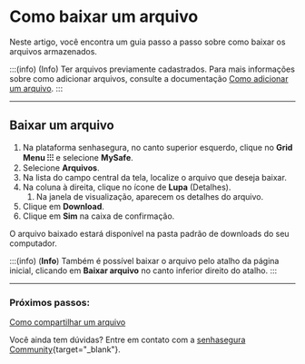 # Como baixar um arquivo

Neste artigo, você encontra um guia passo a passo sobre como baixar os arquivos armazenados.

:::(info) (Info)
Ter arquivos previamente cadastrados. Para mais informações sobre como adicionar arquivos, consulte a documentação [Como adicionar um arquivo](/v3-32/docs/pt/mysafe-files-add).
:::
***

## Baixar um arquivo

1. Na plataforma senhasegura, no canto superior esquerdo, clique no **Grid Menu ⁝⁝⁝** e selecione **MySafe**.
2. Selecione **Arquivos**. 
3. Na lista do campo central da tela, localize o arquivo que deseja baixar.
4. Na coluna à direita, clique no ícone de **Lupa** (Detalhes).
    1. Na janela de visualização, aparecem os detalhes do arquivo.
5. Clique em **Download**.
6. Clique em **Sim** na caixa de confirmação.

O arquivo baixado estará disponível na pasta padrão de downloads do seu computador.

:::(info) (**Info**)
Também é possível baixar o arquivo pelo atalho da página inicial, clicando em **Baixar arquivo** no canto inferior direito do atalho.
:::
***

### Próximos passos:
[Como compartilhar um arquivo](/v3-32/docs/pt/mysafe-file-share)

Você ainda tem dúvidas? Entre em contato com a  [senhasegura Community](https://community.senhasegura.io/){target="_blank"}.